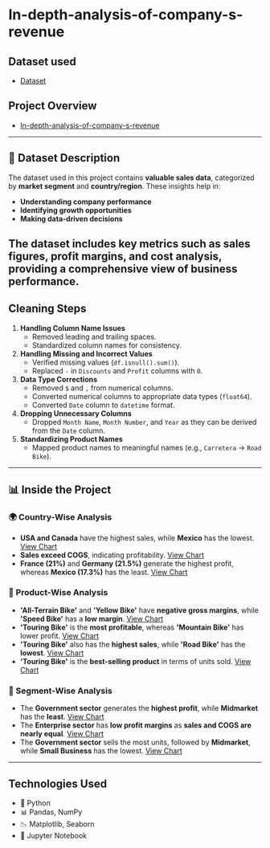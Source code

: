 # In-depth-analysis-of-company-s-revenue

## Dataset used 
- <a href="https://github.com/RohitKumar649/In-depth-analysis-of-company-s-revenue/blob/main/In-depth%20analysis%20of%20%20company's%20revenue.csv">Dataset</a>

## Project Overview
- <a href="https://github.com/RohitKumar649/In-depth-analysis-of-company-s-revenue/blob/main/In-depth%20analysis%20of%20%20company's%20revenue%20Pproject.ipynb">In-depth-analysis-of-company-s-revenue</a>
----
## 📂 Dataset Description  
The dataset used in this project contains **valuable sales data**, categorized by **market segment** and **country/region**. These insights help in:  
- **Understanding company performance**  
- **Identifying growth opportunities**  
- **Making data-driven decisions**  

The dataset includes key metrics such as **sales figures, profit margins, and cost analysis**, providing a comprehensive view of business performance.
----

## Cleaning Steps
1. **Handling Column Name Issues**
   - Removed leading and trailing spaces.
   - Standardized column names for consistency.
2. **Handling Missing and Incorrect Values**
   - Verified missing values (`df.isnull().sum()`).
   - Replaced `-` in `Discounts` and `Profit` columns with `0`.
3. **Data Type Corrections**
   - Removed `$` and `,` from numerical columns.
   - Converted numerical columns to appropriate data types (`float64`).
   - Converted `Date` column to `datetime` format.
4. **Dropping Unnecessary Columns**
   - Dropped `Month Name`, `Month Number`, and `Year` as they can be derived from the `Date` column.
5. **Standardizing Product Names**
   - Mapped product names to meaningful names (e.g., `Carretera` → `Road Bike`).

  -----
  ## 📊 Inside the Project  

### 🌍 Country-Wise Analysis  
- **USA and Canada** have the highest sales, while **Mexico** has the lowest. <a href="https://github.com/RohitKumar649/In-depth-analysis-of-company-s-revenue/blob/main/Sales%20wise%20Country.png">View Chart</a>
- **Sales exceed COGS**, indicating profitability. <a href="https://github.com/RohitKumar649/In-depth-analysis-of-company-s-revenue/blob/main/COGS%20Sales%20By%20Country.png">View Chart</a>  
- **France (21%)** and **Germany (21.5%)** generate the highest profit, whereas **Mexico (17.3%)** has the least. <a href="https://github.com/RohitKumar649/In-depth-analysis-of-company-s-revenue/blob/main/Country%20wise%20Profit.png">View Chart</a> 

### 🚴 Product-Wise Analysis  
- **'All-Terrain Bike'** and **'Yellow Bike'** have **negative gross margins**, while **'Speed Bike'** has a **low margin**. <a href="https://github.com/RohitKumar649/In-depth-analysis-of-company-s-revenue/blob/main/Product%20wise%20sales.png">View Chart</a> 
- **'Touring Bike'** is the **most profitable**, whereas **'Mountain Bike'** has lower profit. <a href="https://github.com/RohitKumar649/In-depth-analysis-of-company-s-revenue/blob/main/Product%20of%20Profit.png">View Chart</a> 
- **'Touring Bike'** also has the **highest sales**, while **'Road Bike'** has the **lowest**. <a href="">View Chart</a> 
- **'Touring Bike'** is the **best-selling product** in terms of units sold. <a href="">View Chart</a> 

### 🏢 Segment-Wise Analysis  
- The **Government sector** generates the **highest profit**, while **Midmarket** has the **least**. <a href="https://github.com/RohitKumar649/In-depth-analysis-of-company-s-revenue/blob/main/Segment%20wise%20Profit.png">View Chart</a> 
- The **Enterprise sector** has **low profit margins** as **sales and COGS are nearly equal**. <a href="https://github.com/RohitKumar649/In-depth-analysis-of-company-s-revenue/blob/main/Sales%20and%20COGS%20By%20Segment.png">View Chart</a> 
- The **Government sector** sells the most units, followed by **Midmarket**, while **Small Business** has the lowest. <a href="https://github.com/RohitKumar649/In-depth-analysis-of-company-s-revenue/blob/main/Units%20Sold%20by%20segment%20.png">View Chart</a>
- ----
## Technologies Used
- 🐍 Python
- 📊 Pandas, NumPy
- 📉 Matplotlib, Seaborn
- 💾 Jupyter Notebook


